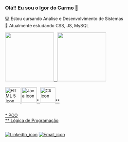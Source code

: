 ### Olá!!  Eu sou o Igor do Carmo 👋

💻 Estou cursando Análise e Desenvolvimento de Sistemas<br>
🌱 Atualmente estudando CSS, JS, MySQL<br>

<!--
- 🔭 I’m currently working on ...
- 🌱 I’m currently learning ...
- 👯 I’m looking to collaborate on ...
- 🤔 I’m looking for help with ...
- 💬 Ask me about ...
- 📫 How to reach me: ...
- 😄 Pronouns: ...
- ⚡ Fun fact: ...
-->
<div>
  <a href="https://github.com/icarso">
  <img height='160em' src='https://github-readme-stats.vercel.app/api?username=icarso&count_private=true&theme=tokyonight'/> &nbsp;
  <img height='160em' src='https://github-readme-stats.vercel.app/api/top-langs/?username=icarso&layout=compact&langs_count=16&count_private=false&theme=tokyonight'/>
</div>
<br> 
<div>
  <img height="50em" src="https://cdn.jsdelivr.net/gh/devicons/devicon/icons/html5/html5-plain-wordmark.svg" alt="HTML 5 icon" />
  <img height="50em" src="https://cdn.jsdelivr.net/gh/devicons/devicon/icons/java/java-original-wordmark.svg" alt="Java icon"/>*
  <img height="50em" src="https://cdn.jsdelivr.net/gh/devicons/devicon/icons/csharp/csharp-original.svg"  alt="C# icon"/>**
</div>
  
##
  
<div>  
  <p>
    * POO<br>
    ** Lógica de Programação
  </p>
</div>
  
##
  
<div>
  <a href="https://www.linkedin.com/in/igordocarmo/" target="_blank"><img src="https://img.shields.io/badge/LinkedIn-0077B5?style=for-the-badge&logo=linkedin&logoColor=white" alt="LinkedIn_icon"/ target="_blank"></a>
  <a href="mailto:carmosigor@gmail.com" target="_blank"><img src="https://img.shields.io/badge/Gmail-D14836?style=for-the-badge&logo=gmail&logoColor=white"     alt="Email_icon"></a>
<div>
